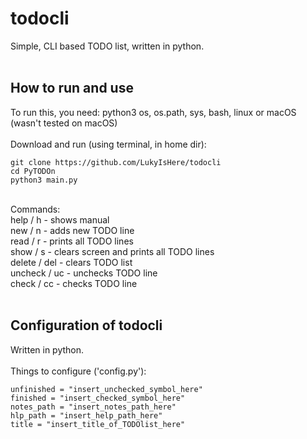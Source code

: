 # todocli
Simple, CLI based TODO list, written in python.<br/>
<br/>
## How to run and use
To run this, you need: python3 os, os.path, sys, bash, linux or macOS (wasn't tested on macOS) <br/> <br/>
Download and run (using terminal, in home dir): 
```
git clone https://github.com/LukyIsHere/todocli
cd PyTODOn
python3 main.py
```
<br/>
Commands:<br/>
 help / h  - shows manual <br/>
 new / n  - adds new TODO line<br/>
 read / r  - prints all TODO lines<br/>
 show / s  - clears screen and prints all TODO lines<br/>
 delete / del  - clears TODO list<br/>
 uncheck / uc  - unchecks TODO line<br/>
 check / cc  - checks TODO line<br/>
<br>

## Configuration of todocli

Written in python.<br/><br/>
Things to configure ('config.py'):
```
unfinished = "insert_unchecked_symbol_here"
finished = "insert_checked_symbol_here"
notes_path = "insert_notes_path_here"
hlp_path = "insert_help_path_here"
title = "insert_title_of_TODOlist_here"
```
